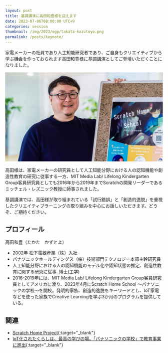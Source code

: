 ```yaml
---
layout: post
title: 基調講演に高田和豊様を迎えます
date: 2023-07-06T08:00:00 UTC+9
categories: session
thumbnail: /img/2023/ogp/takata-kazutoyo.png
permalink: /posts/keynote/
---
```

家電メーカーの社員であり人工知能研究者であり、ご自身もクリエイティブから学ぶ機会を作っておられます高田和豊様に基調講演としてご登壇いただくことになりました。

![](/img/2023/session/takata-kazutoyo.jpg)

高田様は、家電メーカーの研究員として人工知能分野における人の認知機能や創造性教育の研究に従事する一方、MIT Media Lab/ Lifelong Kindergarten Group客員研究員としても2016年から2019年までScratchの開発リーダーであるミッチェル・レズニック教授に師事されました。

基調講演では、高田様が取り組まれている「試行錯誤」と「創造的逸脱」を重視したクリエイティブラーニングの取り組みを中心にお話しいただきます。どうぞ、ご期待ください。

## プロフィール
高田和豊（たかた　かずとよ）
- 2002年 松下電器産業（株）入社
- パナソニックホールディングス（株）技術部門テクノロジー本部主幹研究員
- 人工知能分野における人の認知機能のモデル化や認知状態の推定、創造性教育に関する研究に従事. 博士(工学)
- 2016-2019年には、MIT Media Lab/ Lifelong Kindergarten Group客員研究員としてアメリカに渡り、2023年4月にScratch Home School 〜パナソニックの学校〜を開校。発明的家族、創造的逸脱をキーワードとし、IoT家電などを使った家族でCreative Learningを学ぶ3か月のプログラムを提供している。

## 関連
- [Scratch Home Project](https://laboratory.jpn.panasonic.com/project/hclsteam/){:target="_blank"}
- [IoT化されたくらしは、最高の学びの場。「パナソニックの学校」で教育事業に進出](https://makenew.panasonic.jp/magazine/articles/045/){:target="_blank"}
